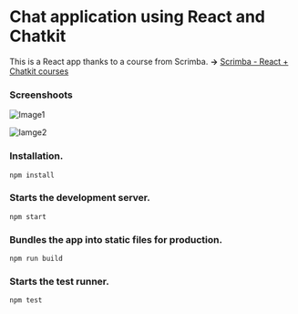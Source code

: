 # Chat application using React and Chatkit
This is a React app thanks to a course from Scrimba.
<strong>&rarr;</strong> [Scrimba - React + Chatkit courses](https://scrimba.com/playlist/pbNpTv)

### Screenshoots
![Image1](https://github.com/habibmustofa/react-chat-app/blob/master/screenshots/Screenshot_20181029_205859.png)

![Iamge2](https://github.com/habibmustofa/react-chat-app/blob/master/screenshots/Screenshot_20181029_205847.png)


### Installation.
`npm install`

### Starts the development server.
`npm start`

### Bundles the app into static files for production.
`npm run build`

### Starts the test runner.
`npm test`